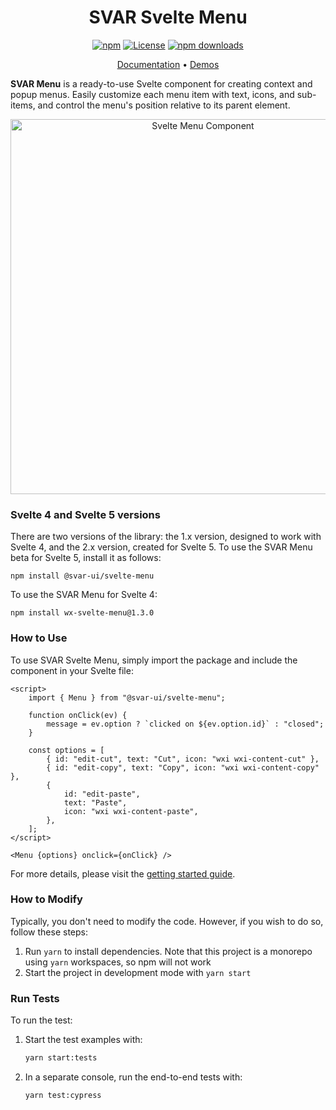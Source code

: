 <div align="center">
	
# SVAR Svelte Menu

[![npm](https://img.shields.io/npm/v/@svar-ui/svelte-menu.svg)](https://www.npmjs.com/package/@svar-ui/svelte-menu)
[![License](https://img.shields.io/github/license/svar-widgets/menu)](https://github.com/svar-widgets/menu/blob/main/license.txt)
[![npm downloads](https://img.shields.io/npm/dm/wx-svelte-menu.svg)](https://www.npmjs.com/package/@svar-ui/svelte-menu)

</div>

<div align="center">

[Documentation](https://docs.svar.dev/svelte/core/category/menu/) • [Demos](https://docs.svar.dev/svelte/core/samples-menu/#/action/willow)

</div>

**SVAR Menu** is a ready-to-use Svelte component for creating context and popup menus. Easily customize each menu item with text, icons, and sub-items, and control the menu's position relative to its parent element.

<div align="center">
	
<img src="https://svar.dev/images/github/github-menu.png" alt="Svelte Menu Component" style="width: 600px;">

</div>

### Svelte 4 and Svelte 5 versions

There are two versions of the library: the 1.x version, designed to work with Svelte 4, and the 2.x version, created for Svelte 5. To use the SVAR Menu beta for Svelte 5, install it as follows:

```
npm install @svar-ui/svelte-menu
```

To use the SVAR Menu for Svelte 4:

```
npm install wx-svelte-menu@1.3.0
```

### How to Use

To use SVAR Svelte Menu, simply import the package and include the component in your Svelte file:

```svelte
<script>
	import { Menu } from "@svar-ui/svelte-menu";

	function onClick(ev) {
		message = ev.option ? `clicked on ${ev.option.id}` : "closed";
	}

	const options = [
		{ id: "edit-cut", text: "Cut", icon: "wxi wxi-content-cut" },
		{ id: "edit-copy", text: "Copy", icon: "wxi wxi-content-copy" },
		{
			id: "edit-paste",
			text: "Paste",
			icon: "wxi wxi-content-paste",
		},
	];
</script>

<Menu {options} onclick={onClick} />
```

For more details, please visit the [getting started guide](https://docs.svar.dev/svelte/core/category/menu/).

### How to Modify

Typically, you don't need to modify the code. However, if you wish to do so, follow these steps:

1. Run `yarn` to install dependencies. Note that this project is a monorepo using `yarn` workspaces, so npm will not work
2. Start the project in development mode with `yarn start`

### Run Tests

To run the test:

1. Start the test examples with:
    ```sh
    yarn start:tests
    ```
2. In a separate console, run the end-to-end tests with:
    ```sh
    yarn test:cypress
    ```
